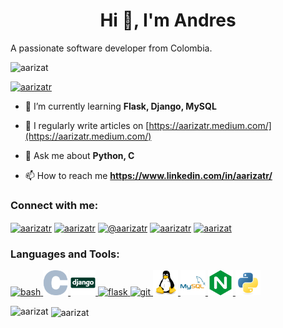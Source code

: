<h1 align="center">Hi 👋, I'm Andres</h1>

A passionate software developer from Colombia.

<p align="left"> <img src="https://komarev.com/ghpvc/?username=aarizat&label=Profile%20views&color=0e75b6&style=flat" alt="aarizat" /> </p>

<p align="left"> <a href="https://twitter.com/aarizatr" target="blank"><img src="https://img.shields.io/twitter/follow/aarizatr?logo=twitter&style=for-the-badge" alt="aarizatr" /></a> </p>

- 🌱 I’m currently learning **Flask, Django, MySQL**

- 📝 I regularly write articles on [https://aarizatr.medium.com/](https://aarizatr.medium.com/)

- 💬 Ask me about **Python, C**

- 📫 How to reach me **https://www.linkedin.com/in/aarizatr/**

<h3 align="left">Connect with me:</h3>
<p align="left">
<a href="https://twitter.com/aarizatr" target="blank"><img align="center" src="https://cdn.jsdelivr.net/npm/simple-icons@3.0.1/icons/twitter.svg" alt="aarizatr" height="30" width="40" /></a>
<a href="https://linkedin.com/in/aarizatr" target="blank"><img align="center" src="https://cdn.jsdelivr.net/npm/simple-icons@3.0.1/icons/linkedin.svg" alt="aarizatr" height="30" width="40" /></a>
<a href="https://medium.com/@aarizatr" target="blank"><img align="center" src="https://cdn.jsdelivr.net/npm/simple-icons@3.0.1/icons/medium.svg" alt="@aarizatr" height="30" width="40" /></a>
<a href="https://www.hackerrank.com/aarizatr" target="blank"><img align="center" src="https://cdn.jsdelivr.net/npm/simple-icons@3.0.1/icons/hackerrank.svg" alt="aarizatr" height="30" width="40" /></a>
<a href="https://www.leetcode.com/aarizat" target="blank"><img align="center" src="https://cdn.jsdelivr.net/npm/simple-icons@3.0.1/icons/leetcode.svg" alt="aarizat" height="30" width="40" /></a>
</p>

<h3 align="left">Languages and Tools:</h3>
<p align="left"> <a href="https://www.gnu.org/software/bash/" target="_blank"> <img src="https://www.vectorlogo.zone/logos/gnu_bash/gnu_bash-icon.svg" alt="bash" width="40" height="40"/> </a> <a href="https://www.cprogramming.com/" target="_blank"> <img src="https://raw.githubusercontent.com/devicons/devicon/master/icons/c/c-original.svg" alt="c" width="40" height="40"/> </a> <a href="https://www.djangoproject.com/" target="_blank"> <img src="https://raw.githubusercontent.com/devicons/devicon/master/icons/django/django-original.svg" alt="django" width="40" height="40"/> </a> <a href="https://flask.palletsprojects.com/" target="_blank"> <img src="https://www.vectorlogo.zone/logos/pocoo_flask/pocoo_flask-icon.svg" alt="flask" width="40" height="40"/> </a> <a href="https://git-scm.com/" target="_blank"> <img src="https://www.vectorlogo.zone/logos/git-scm/git-scm-icon.svg" alt="git" width="40" height="40"/> </a> <a href="https://www.linux.org/" target="_blank"> <img src="https://raw.githubusercontent.com/devicons/devicon/master/icons/linux/linux-original.svg" alt="linux" width="40" height="40"/> </a> <a href="https://www.mysql.com/" target="_blank"> <img src="https://raw.githubusercontent.com/devicons/devicon/master/icons/mysql/mysql-original-wordmark.svg" alt="mysql" width="40" height="40"/> </a> <a href="https://www.nginx.com" target="_blank"> <img src="https://raw.githubusercontent.com/devicons/devicon/master/icons/nginx/nginx-original.svg" alt="nginx" width="40" height="40"/> </a> <a href="https://www.python.org" target="_blank"> <img src="https://raw.githubusercontent.com/devicons/devicon/master/icons/python/python-original.svg" alt="python" width="40" height="40"/> </a> </p>

<p><img align="left" src="https://github-readme-stats.vercel.app/api/top-langs?username=aarizat&show_icons=true&locale=en&layout=compact" alt="aarizat" /></p>

<p>&nbsp;<img align="center" src="https://github-readme-stats.vercel.app/api?username=aarizat&show_icons=true&locale=en" alt="aarizat" /></p>

